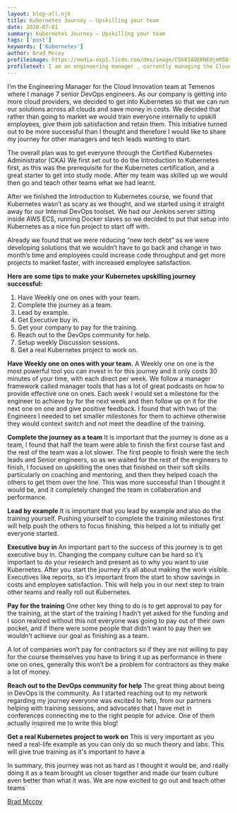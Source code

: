 ```yaml
---
layout: blog-all.njk
title: Kubernetes Journey – Upskilling your team
date: 2020-07-01
summary: Kubernetes Journey – Upskilling your team
tags: ['post']
keywords: ['Kubernetes']
author: Brad Mccoy
profileimage: https://media-exp1.licdn.com/dms/image/C5603AQEKNE0jmM5O1g/profile-displayphoto-shrink_200_200/0?e=1594857600&v=beta&t=sffu6SZWhzhQpaOfUX_zE-01Rv3PsaEy7xIrQOUrE-U 
profiletext: I am an engineering manager , currently managing the Cloud Innovation Team in modern DevOps environment, where we are working with AWS and Azure and currently going through Kubernetes Journey.  
---
```


I’m the Engineering Manager for the Cloud Innovation team at Temenos where I manage 7 senior DevOps engineers.  As our company is getting into more cloud providers, we decided to get into Kubernetes so that we can run our solutions across all clouds and save money in costs. We decided that rather than going to market we would train everyone internally to upskill employees, give them job satisfaction and retain them.  This initiative turned out to be more successful than I thought and therefore I would like to share my journey for other managers and tech leads wanting to start.
 
The overall plan was to get everyone through the Certified Kubernetes Administrator (CKA) We first set out to do the Introduction to Kubernetes first, as this was the prerequisite for the Kubernetes certification, and a great starter to get into study mode.  After my team was skilled up we would then go and teach other teams what we had learnt.
 
After we finished the Introduction to Kubernetes course, we found that Kubernetes wasn’t as scary as we thought, and we started using it straight away for our Internal DevOps toolset.  We had our Jenkins server sitting inside AWS ECS, running Docker slaves so we decided to put that setup into Kubernetes as a nice fun project to start off with.
 
Already we found that we were reducing “new tech debt” as we were developing solutions that we wouldn’t have to go back and change in two month’s time and employees could increase code throughput and get more projects to market faster, with increased employee satisfaction.
 
**Here are some tips to make your Kubernetes upskilling journey successful:**
 
1. Have Weekly one on ones with your team.
2. Complete the journey as a team.
3. Lead by example.
4. Get Executive buy in.
5. Get your company to pay for the training.
6. Reach out to the DevOps community for help.
7. Setup weekly Discussion sessions.
8. Get a real Kubernetes project to work on.
 
**Have Weekly one on ones with your team.**
A Weekly one on one is the most powerful tool you can invest in for this journey and it only costs 30 minutes of your time, with each direct per week.  We follow a manager framework called manager tools that has a lot of great podcasts on how to provide effective one on ones. Each week I would set a milestone for the engineer to achieve by for the next week and then follow up on it for the next one on one and give positive feedback.  I found that with two of the Engineers I needed to set smaller milestones for them to achieve otherwise they would context switch and not meet the deadline of the training.
 
**Complete the journey as a team**
It is important that the journey is done as a team, I found that half the team were able to finish the first course fast and the rest of the team was a lot slower.  The first people to finish were the tech leads and Senior engineers, so as we waited for the rest of the engineers to finish, I focused on upskilling the ones that finished on their soft skills particularly on coaching and mentoring, and then they helped coach the others to get them over the line. This was more successful than I thought it would be, and it completely changed the team in collaboration and performance.
 
**Lead by example**
It is important that you lead by example and also do the training yourself.  Pushing yourself to complete the training milestones first will help push the others to focus finishing, this helped a lot to initially get everyone started.  
 
**Executive buy in**
An important part to the success of this journey is to get executive buy in. Changing the company culture can be hard so it’s important to do your research and present as to why you want to use Kubernetes.  After you start the journey it’s all about making the work visible.  Executives like reports, so it’s important from the start to show savings in costs and employee satisfaction.  This will help you in our next step to train other teams and really roll out Kubernetes.
 
**Pay for the training**
One other key thing to do is to get approval to pay for the training, at the start of the training I hadn’t yet asked for the funding and I soon realized without this not everyone was going to pay out of their own pocket, and if there were some people that didn’t want to pay then we wouldn’t achieve our goal as finishing as a team.
 
A lot of companies won’t pay for contractors so if they are not willing to pay for the course themselves you have to bring it up as performance in there one on ones, generally this won’t be a problem for contractors as they make a lot of money.
 
**Reach out to the DevOps community for help**
The great thing about being in DevOps is the community.  As I started reaching out to my network regarding my journey everyone was excited to help, from our partners helping with training sessions, and advocates that I have met in conferences connecting me to the right people for advice.  One of them actually inspired me to write this blog!
 
**Get a real Kubernetes project to work on**
This is very important as you need a real-life example as you can only do so much theory and labs.  This will give true training as it's important to have a
 
 
In summary, this journey was not as hard as I thought it would be, and really doing it as a team brought us closer together and made our team culture even better than what it was. We are now excited to go out and teach other teams

[Brad Mccoy](https://www.linkedin.com/in/bradmccoy3)
